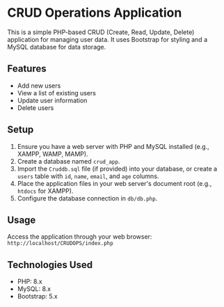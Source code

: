 # CRUD Operations Application

This is a simple PHP-based CRUD (Create, Read, Update, Delete) application for managing user data. It uses Bootstrap for styling and a MySQL database for data storage.

## Features
- Add new users
- View a list of existing users
- Update user information
- Delete users

## Setup
1. Ensure you have a web server with PHP and MySQL installed (e.g., XAMPP, WAMP, MAMP).
2. Create a database named `crud_app`.
3. Import the `Cruddb.sql` file (if provided) into your database, or create a `users` table with `id`, `name`, `email`, and `age` columns.
4. Place the application files in your web server's document root (e.g., `htdocs` for XAMPP).
5. Configure the database connection in `db/db.php`.

## Usage
Access the application through your web browser:
`http://localhost/CRUDOPS/index.php`

## Technologies Used
- PHP: 8.x
- MySQL: 8.x
- Bootstrap: 5.x
  
